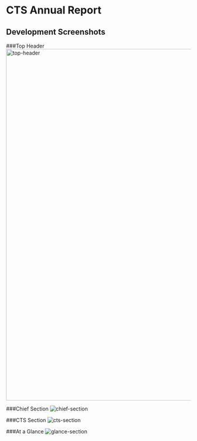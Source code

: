 # CTS Annual Report 

## Development Screenshots

###Top Header
<img width="959" alt="top-header" src="https://cloud.githubusercontent.com/assets/14115077/14340358/99633b62-fc54-11e5-977a-7ee52dee1d53.png">

###Chief Section
![chief-section](https://cloud.githubusercontent.com/assets/14115077/14340425/819a9024-fc55-11e5-967c-971f2ebace25.png)

###CTS Section
![cts-section](https://cloud.githubusercontent.com/assets/14115077/14341536/751db6d6-fc60-11e5-8439-308563a88170.png)

###At a Glance
![glance-section](https://cloud.githubusercontent.com/assets/14115077/14340445/d20ab05c-fc55-11e5-9c98-2f6a9695f109.png)

